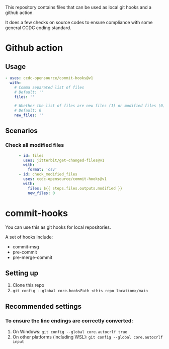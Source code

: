 This repository contains files that can be used as local git hooks and a github
action.

It does a few checks on source codes to ensure compliance with some general
CCDC coding standard.

# Github action

## Usage
```yaml
- uses: ccdc-opensource/commit-hooks@v1
  with:
    # Comma separated list of files
    # Default: ''
    files: ''

    # Whether the list of files are new files (1) or modified files (0)
    # Default: 0
    new_files: ''
```

## Scenarios
### Check all modified files
```yaml
      - id: files
        uses: jitterbit/get-changed-files@v1
        with:
          format: 'csv'
      - id: check_modified_files
        uses: ccdc-opensource/commit-hooks@v1
        with:
          files: ${{ steps.files.outputs.modified }}
          new_files: 0
```

# commit-hooks
You can use this as git hooks for local repositories.  

A set of hooks include:
* commit-msg
* pre-commit
* pre-merge-commit

## Setting up
1. Clone this repo
1. `git config --global core.hooksPath <this repo location>/main`

## Recommended settings
### To ensure the line endings are correctly converted:
1. On Windows: `git config --global core.autocrlf true`
1. On other platforms (including WSL): `git config --global core.autocrlf input`
